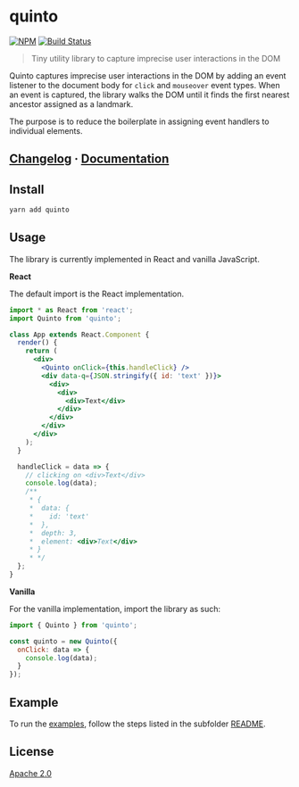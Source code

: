 # quinto

[![NPM](https://img.shields.io/npm/v/quinto.svg?color=blue)](https://npmjs.com/package/quinto)
[![Build Status](https://travis-ci.com/IBM/quinto.svg?branch=master)](https://travis-ci.com/IBM/quinto)

> Tiny utility library to capture imprecise user interactions in the DOM

Quinto captures imprecise user interactions in the DOM by adding an event listener to the document body for `click` and `mouseover` event types. When an event is captured, the library walks the DOM until it finds the first nearest ancestor assigned as a landmark.

The purpose is to reduce the boilerplate in assigning event handlers to individual elements.

## [Changelog](CHANGELOG.md) · [Documentation](docs/)

## Install

```bash
yarn add quinto
```

## Usage

The library is currently implemented in React and vanilla JavaScript.

**React**

The default import is the React implementation.

```jsx
import * as React from 'react';
import Quinto from 'quinto';

class App extends React.Component {
  render() {
    return (
      <div>
        <Quinto onClick={this.handleClick} />
        <div data-q={JSON.stringify({ id: 'text' })}>
          <div>
            <div>
              <div>Text</div>
            </div>
          </div>
        </div>
      </div>
    );
  }

  handleClick = data => {
    // clicking on <div>Text</div>
    console.log(data);
    /**
     * {
     *  data: {
     *    id: 'text'
     *  },
     *  depth: 3,
     *  element: <div>Text</div>
     * }
     * */
  };
}
```

**Vanilla**

For the vanilla implementation, import the library as such:

```js
import { Quinto } from 'quinto';

const quinto = new Quinto({
  onClick: data => {
    console.log(data);
  }
});
```

## Example

To run the [examples](examples/), follow the steps listed in the subfolder [README](examples/README.md).

## License

[Apache 2.0](LICENSE)

